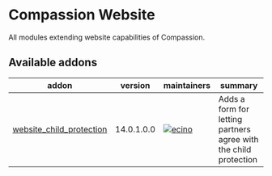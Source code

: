 # Compassion Website

All modules extending website capabilities of Compassion.

<!-- prettier-ignore-start -->
[//]: # (addons)

Available addons
----------------
addon | version | maintainers | summary
--- | --- | --- | ---
[website_child_protection](website_child_protection/) | 14.0.1.0.0 | [![ecino](https://github.com/ecino.png?size=30px)](https://github.com/ecino) | Adds a form for letting partners agree with the child protection

[//]: # (end addons)
<!-- prettier-ignore-end -->
